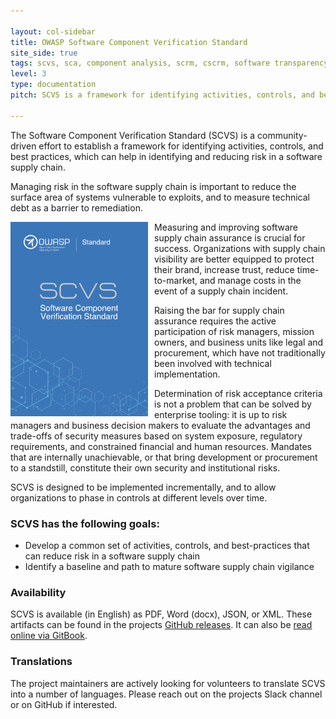 ```yaml
---

layout: col-sidebar
title: OWASP Software Component Verification Standard
site_side: true
tags: scvs, sca, component analysis, scrm, cscrm, software transparency, sbom, supply chain, software supply chain
level: 3
type: documentation
pitch: SCVS is a framework for identifying activities, controls, and best practices, which can help in identifying and reducing risk in a software supply chain.

---
```


The Software Component Verification Standard (SCVS) is a community-driven effort to
establish a framework for identifying activities, controls, and best practices, which can help in identifying and
reducing risk in a software supply chain.

Managing risk in the software supply chain is important to reduce the surface area of systems vulnerable to exploits,
and to measure technical debt as a barrier to remediation. 
 
<img align="left" style="padding-left:0; padding-right:10px;" width="220px" src="assets/images/scvs-mini-cover.png" />

Measuring and improving software supply chain assurance is crucial for success. Organizations with supply chain visibility
are better equipped to protect their brand, increase trust, reduce time-to-market, and manage costs in the event of a
supply chain incident.
 
Raising the bar for supply chain assurance requires the active participation of
risk managers, mission owners, and business units like legal and procurement, which have not traditionally been involved
with technical implementation. 

Determination of risk acceptance criteria is not a problem that can be solved by enterprise tooling: it is up to risk
managers and business decision makers to evaluate the advantages and trade-offs of security measures based on system
exposure, regulatory requirements, and constrained financial and human resources. Mandates that are internally
unachievable, or that bring development or procurement to a standstill, constitute their own security and institutional
risks. 

SCVS is designed to be implemented incrementally, and to allow organizations to
phase in controls at different levels over time.

### SCVS has the following goals:

* Develop a common set of activities, controls, and best-practices that can reduce risk in a software supply chain
* Identify a baseline and path to mature software supply chain vigilance


### Availability

SCVS is available (in English) as PDF, Word (docx), JSON, or XML. These artifacts can be found in the projects
[GitHub releases](https://github.com/OWASP/Software-Component-Verification-Standard/releases). It can also be 
[read online via GitBook](https://scvs.owasp.org/scvs/).

### Translations

The project maintainers are actively looking for volunteers to translate SCVS into a number of languages. Please 
reach out on the projects Slack channel or on GitHub if interested.

